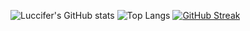 ![Luccifer's GitHub stats](https://github-readme-stats.vercel.app/api?username=Luccifer&theme=radical&show=reviews,discussions_started,discussions_answered,prs_merged,prs_merged_percentage)
![Top Langs](https://github-readme-stats.vercel.app/api/top-langs/?username=Luccifer&layout=compact&theme=radical)
[![GitHub Streak](https://github-readme-streak-stats.herokuapp.com?user=Luccifer&theme=dark)]()
